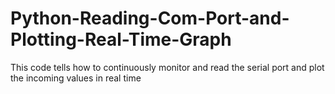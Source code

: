 # Python-Reading-Com-Port-and-Plotting-Real-Time-Graph
This code tells how to continuously monitor and read the serial port and plot the incoming values in real time
